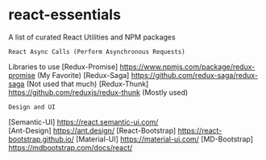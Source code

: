 # react-essentials
A list of curated React Utilities and NPM packages

```
React Async Calls (Perform Asynchronous Requests)  
```
Libraries to use 
[Redux-Promise] https://www.npmjs.com/package/redux-promise         (My Favorite) 
[Redux-Saga] https://github.com/redux-saga/redux-saga               (Not used that much) 
[Redux-Thunk] https://github.com/reduxjs/redux-thunk                (Mostly used) 

```
Design and UI
```
[Semantic-UI] https://react.semantic-ui.com/       
[Ant-Design] https://ant.design/
[React-Bootstrap] https://react-bootstrap.github.io/
[Material-UI] https://material-ui.com/
[MD-Bootstrap] https://mdbootstrap.com/docs/react/  
